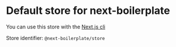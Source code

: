 # Default store for next-boilerplate

You can use this store with the [Next.js cli](http://www.npmjs.com/package/@next-boilerplate/cli)

Store identifier: `@next-boilerplate/store`